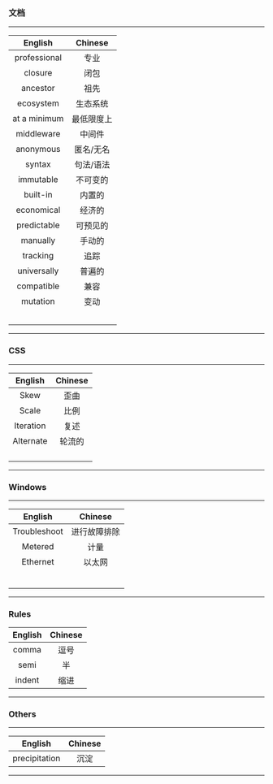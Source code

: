 ### 文档

---

|   English    |  Chinese   |
| :----------: | :--------: |
| professional |    专业    |
|   closure    |    闭包    |
|   ancestor   |    祖先    |
|  ecosystem   |  生态系统  |
| at a minimum | 最低限度上 |
|  middleware  |   中间件   |
|  anonymous   | 匿名/无名  |
|    syntax    | 句法/语法  |
|  immutable   |  不可变的  |
|   built-in   |   内置的   |
|  economical  |   经济的   |
| predictable  |  可预见的  |
|   manually   |   手动的   |
|   tracking   |    追踪    |
| universally  |   普遍的   |
|  compatible  |    兼容    |
|   mutation   |    变动    |
|              |            |
|              |            |
|              |            |
|              |            |
|              |            |

----

### CSS

---

|  English  | Chinese |
| :-------: | :-----: |
|   Skew    |  歪曲   |
|   Scale   |  比例   |
| Iteration |  复述   |
| Alternate | 轮流的  |
|           |         |
|           |         |
|           |         |
|           |         |

---

### Windows

---

|   English    |   Chinese    |
| :----------: | :----------: |
| Troubleshoot | 进行故障排除 |
|   Metered    |     计量     |
|   Ethernet   |    以太网    |
|              |              |
|              |              |
|              |              |
|              |              |
|              |              |
|              |              |

---

### Rules

| English | Chinese |
| :-----: | :-----: |
|  comma  |  逗号   |
|  semi   |   半    |
| indent  |  缩进   |



---

### Others

---

|    English    | Chinese |
| :-----------: | :-----: |
| precipitation |  沉淀   |

---

